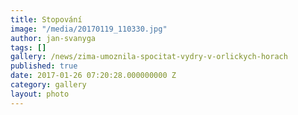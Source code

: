 ```yaml
---
title: Stopování
image: "/media/20170119_110330.jpg"
author: jan-svanyga
tags: []
gallery: /news/zima-umoznila-spocitat-vydry-v-orlickych-horach
published: true
date: 2017-01-26 07:20:28.000000000 Z
category: gallery
layout: photo
---
```

